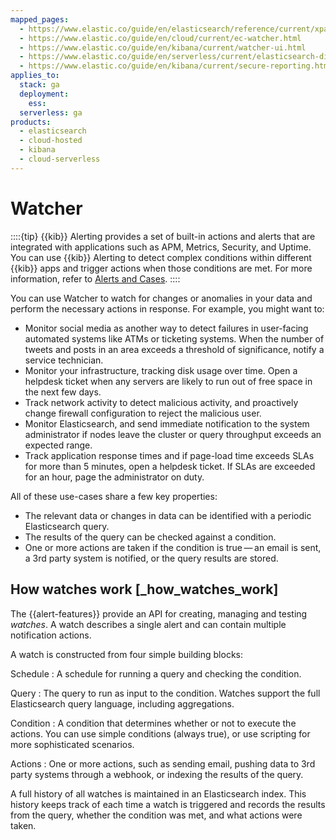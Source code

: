 ```yaml
---
mapped_pages:
  - https://www.elastic.co/guide/en/elasticsearch/reference/current/xpack-alerting.html
  - https://www.elastic.co/guide/en/cloud/current/ec-watcher.html
  - https://www.elastic.co/guide/en/kibana/current/watcher-ui.html
  - https://www.elastic.co/guide/en/serverless/current/elasticsearch-differences.html#elasticsearch-differences-serverless-features-replaced
  - https://www.elastic.co/guide/en/kibana/current/secure-reporting.html#securing-reporting
applies_to:
  stack: ga
  deployment:
    ess:
  serverless: ga
products:
  - elasticsearch
  - cloud-hosted
  - kibana
  - cloud-serverless
---
```


# Watcher

::::{tip}
{{kib}} Alerting provides a set of built-in actions and alerts that are integrated with applications such as APM, Metrics, Security, and Uptime. You can use {{kib}} Alerting to detect complex conditions within different {{kib}} apps and trigger actions when those conditions are met. For more information, refer to [Alerts and Cases](../alerts-cases.md).
::::

You can use Watcher to watch for changes or anomalies in your data and perform the necessary actions in response. For example, you might want to:

* Monitor social media as another way to detect failures in user-facing automated systems like ATMs or ticketing systems. When the number of tweets and posts in an area exceeds a threshold of significance, notify a service technician.
* Monitor your infrastructure, tracking disk usage over time. Open a helpdesk ticket when any servers are likely to run out of free space in the next few days.
* Track network activity to detect malicious activity, and proactively change firewall configuration to reject the malicious user.
* Monitor Elasticsearch, and send immediate notification to the system administrator if nodes leave the cluster or query throughput exceeds an expected range.
* Track application response times and if page-load time exceeds SLAs for more than 5 minutes, open a helpdesk ticket. If SLAs are exceeded for an hour, page the administrator on duty.

All of these use-cases share a few key properties:

* The relevant data or changes in data can be identified with a periodic Elasticsearch query.
* The results of the query can be checked against a condition.
* One or more actions are taken if the condition is true — an email is sent, a 3rd party system is notified, or the query results are stored.

## How watches work [_how_watches_work]

The {{alert-features}} provide an API for creating, managing and testing *watches*. A watch describes a single alert and can contain multiple notification actions.

A watch is constructed from four simple building blocks:

Schedule
:   A schedule for running a query and checking the condition.

Query
:   The query to run as input to the condition. Watches support the full Elasticsearch query language, including aggregations.

Condition
:   A condition that determines whether or not to execute the actions. You can use simple conditions (always true), or use scripting for more sophisticated scenarios.

Actions
:   One or more actions, such as sending email, pushing data to 3rd party systems through a webhook, or indexing the results of the query.

A full history of all watches is maintained in an Elasticsearch index. This history keeps track of each time a watch is triggered and records the results from the query, whether the condition was met, and what actions were taken.
